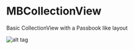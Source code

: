 # MBCollectionView
Basic CollectionView with a Passbook like layout 

![alt tag](https://cloud.githubusercontent.com/assets/3181568/9018217/ab2b08e4-37aa-11e5-9d58-382537965e4d.gif)
